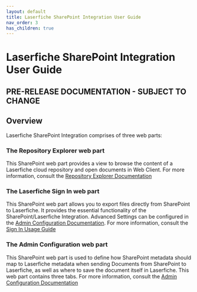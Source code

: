 ```yaml
---
layout: default
title: Laserfiche SharePoint Integration User Guide
nav_order: 3
has_children: true
---
```


# Laserfiche SharePoint Integration User Guide

## PRE-RELEASE DOCUMENTATION - SUBJECT TO CHANGE

## Overview
Laserfiche SharePoint Integration comprises of three web parts:

### The Repository Explorer web part
This SharePoint web part provides a view to browse the content of a
Laserfiche cloud repository and open documents in Web Client. For more information, consult the [Repository Explorer Documentation](./repository-explorer-usage)

### The Laserfiche Sign In web part

This SharePoint web part allows you to export files directly from SharePoint to Laserfiche. It provides the essential functionality of the SharePoint/Laserfiche Integration. Advanced Settings can be configured in the [Admin Configuration Documentation](../admin-documentation/configure-app-in-sharepoint). For more information, consult the [Sign In Usage Guide](./sign-in-usage)

### The Admin Configuration web part 

This SharePoint web part is used to define how SharePoint metadata should map to Laserfiche
metadata when sending Documents from SharePoint to Laserfiche, as well
as where to save the document itself in Laserfiche. This web part contains three tabs. 
For more information, consult the [Admin Configuration Documentation](../admin-documentation/configure-app-in-sharepoint)

